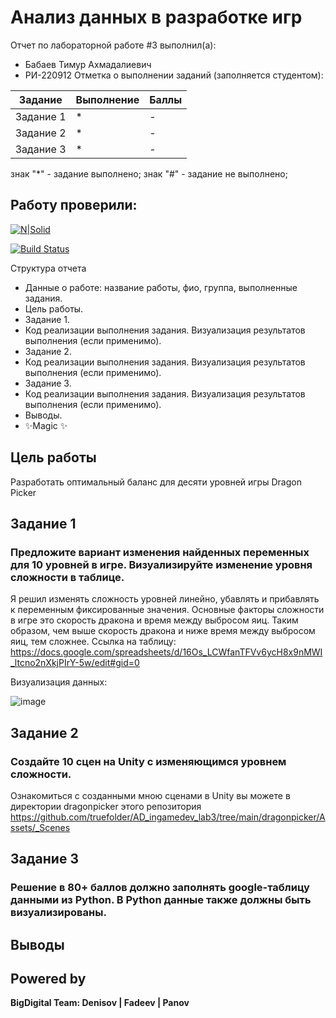 # Анализ данных в разработке игр
Отчет по лабораторной работе #3 выполнил(а):
- Бабаев Тимур Ахмадалиевич
- РИ-220912
Отметка о выполнении заданий (заполняется студентом):

| Задание | Выполнение | Баллы |
| ------ | ------ | ------ |
| Задание 1 | * | - |
| Задание 2 | * | - |
| Задание 3 | * | - |

знак "*" - задание выполнено; знак "#" - задание не выполнено;

Работу проверили:
-

[![N|Solid](https://cldup.com/dTxpPi9lDf.thumb.png)](https://nodesource.com/products/nsolid)

[![Build Status](https://travis-ci.org/joemccann/dillinger.svg?branch=master)](https://travis-ci.org/joemccann/dillinger)

Структура отчета

- Данные о работе: название работы, фио, группа, выполненные задания.
- Цель работы.
- Задание 1.
- Код реализации выполнения задания. Визуализация результатов выполнения (если применимо).
- Задание 2.
- Код реализации выполнения задания. Визуализация результатов выполнения (если применимо).
- Задание 3.
- Код реализации выполнения задания. Визуализация результатов выполнения (если применимо).
- Выводы.
- ✨Magic ✨

## Цель работы
Разработать оптимальный баланс для десяти уровней игры Dragon Picker

## Задание 1
### Предложите вариант изменения найденных переменных для 10 уровней в игре. Визуализируйте изменение уровня сложности в таблице. 
Я решил изменять сложность уровней линейно, убавлять и прибавлять к переменным фиксированные значения.
Основные факторы сложности в игре это скорость дракона и время между выбросом яиц. Таким образом, чем выше скорость дракона и ниже время между выбросом яиц, тем сложнее.
Ссылка на таблицу: https://docs.google.com/spreadsheets/d/16Os_LCWfanTFVv6ycH8x9nMWI_ltcno2nXkjPIrY-5w/edit#gid=0

Визуализация данных:

![image](https://github.com/truefolder/AD_ingamedev_lab3/assets/89926388/f413f34c-e740-424c-8b48-3031c95b9406)


## Задание 2
### Создайте 10 сцен на Unity с изменяющимся уровнем сложности.
Ознакомиться с созданными мною сценами в Unity вы можете в директории dragonpicker этого репозитория
https://github.com/truefolder/AD_ingamedev_lab3/tree/main/dragonpicker/Assets/_Scenes

## Задание 3
### Решение в 80+ баллов должно заполнять google-таблицу данными из Python. В Python данные также должны быть визуализированы.

## Выводы

## Powered by

**BigDigital Team: Denisov | Fadeev | Panov**
